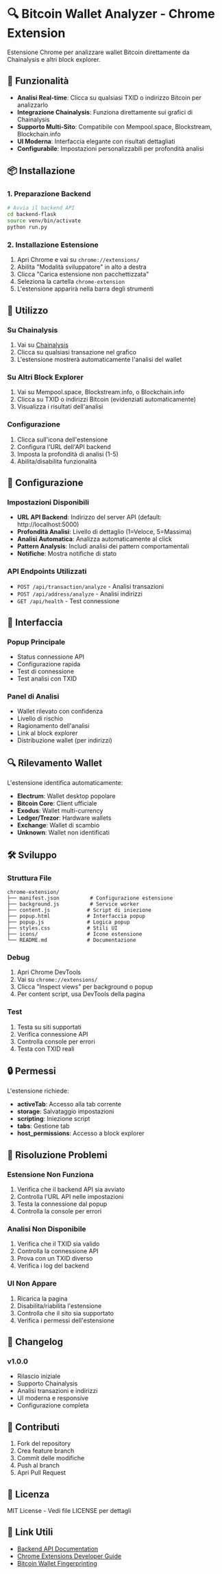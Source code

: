 # 🔍 Bitcoin Wallet Analyzer - Chrome Extension

Estensione Chrome per analizzare wallet Bitcoin direttamente da Chainalysis e altri block explorer.

## 🚀 Funzionalità

- **Analisi Real-time**: Clicca su qualsiasi TXID o indirizzo Bitcoin per analizzarlo
- **Integrazione Chainalysis**: Funziona direttamente sui grafici di Chainalysis
- **Supporto Multi-Sito**: Compatibile con Mempool.space, Blockstream, Blockchain.info
- **UI Moderna**: Interfaccia elegante con risultati dettagliati
- **Configurabile**: Impostazioni personalizzabili per profondità analisi

## 📦 Installazione

### 1. Preparazione Backend
```bash
# Avvia il backend API
cd backend-flask
source venv/bin/activate
python run.py
```

### 2. Installazione Estensione
1. Apri Chrome e vai su `chrome://extensions/`
2. Abilita "Modalità sviluppatore" in alto a destra
3. Clicca "Carica estensione non pacchettizzata"
4. Seleziona la cartella `chrome-extension`
5. L'estensione apparirà nella barra degli strumenti

## 🎯 Utilizzo

### Su Chainalysis
1. Vai su [Chainalysis](https://www.chainalysis.com/)
2. Clicca su qualsiasi transazione nel grafico
3. L'estensione mostrerà automaticamente l'analisi del wallet

### Su Altri Block Explorer
1. Vai su Mempool.space, Blockstream.info, o Blockchain.info
2. Clicca su TXID o indirizzi Bitcoin (evidenziati automaticamente)
3. Visualizza i risultati dell'analisi

### Configurazione
1. Clicca sull'icona dell'estensione
2. Configura l'URL dell'API backend
3. Imposta la profondità di analisi (1-5)
4. Abilita/disabilita funzionalità

## 🔧 Configurazione

### Impostazioni Disponibili
- **URL API Backend**: Indirizzo del server API (default: http://localhost:5000)
- **Profondità Analisi**: Livello di dettaglio (1=Veloce, 5=Massima)
- **Analisi Automatica**: Analizza automaticamente al click
- **Pattern Analysis**: Includi analisi dei pattern comportamentali
- **Notifiche**: Mostra notifiche di stato

### API Endpoints Utilizzati
- `POST /api/transaction/analyze` - Analisi transazioni
- `POST /api/address/analyze` - Analisi indirizzi
- `GET /api/health` - Test connessione

## 🎨 Interfaccia

### Popup Principale
- Status connessione API
- Configurazione rapida
- Test di connessione
- Test analisi con TXID

### Panel di Analisi
- Wallet rilevato con confidenza
- Livello di rischio
- Ragionamento dell'analisi
- Link al block explorer
- Distribuzione wallet (per indirizzi)

## 🔍 Rilevamento Wallet

L'estensione identifica automaticamente:
- **Electrum**: Wallet desktop popolare
- **Bitcoin Core**: Client ufficiale
- **Exodus**: Wallet multi-currency
- **Ledger/Trezor**: Hardware wallets
- **Exchange**: Wallet di scambio
- **Unknown**: Wallet non identificati

## 🛠️ Sviluppo

### Struttura File
```
chrome-extension/
├── manifest.json          # Configurazione estensione
├── background.js          # Service worker
├── content.js            # Script di iniezione
├── popup.html            # Interfaccia popup
├── popup.js              # Logica popup
├── styles.css            # Stili UI
├── icons/                # Icone estensione
└── README.md             # Documentazione
```

### Debug
1. Apri Chrome DevTools
2. Vai su `chrome://extensions/`
3. Clicca "Inspect views" per background o popup
4. Per content script, usa DevTools della pagina

### Test
1. Testa su siti supportati
2. Verifica connessione API
3. Controlla console per errori
4. Testa con TXID reali

## 🔒 Permessi

L'estensione richiede:
- **activeTab**: Accesso alla tab corrente
- **storage**: Salvataggio impostazioni
- **scripting**: Iniezione script
- **tabs**: Gestione tab
- **host_permissions**: Accesso a block explorer

## 🐛 Risoluzione Problemi

### Estensione Non Funziona
1. Verifica che il backend API sia avviato
2. Controlla l'URL API nelle impostazioni
3. Testa la connessione dal popup
4. Controlla la console per errori

### Analisi Non Disponibile
1. Verifica che il TXID sia valido
2. Controlla la connessione API
3. Prova con un TXID diverso
4. Verifica i log del backend

### UI Non Appare
1. Ricarica la pagina
2. Disabilita/riabilita l'estensione
3. Controlla che il sito sia supportato
4. Verifica i permessi dell'estensione

## 📝 Changelog

### v1.0.0
- Rilascio iniziale
- Supporto Chainalysis
- Analisi transazioni e indirizzi
- UI moderna e responsive
- Configurazione completa

## 🤝 Contributi

1. Fork del repository
2. Crea feature branch
3. Commit delle modifiche
4. Push al branch
5. Apri Pull Request

## 📄 Licenza

MIT License - Vedi file LICENSE per dettagli

## 🔗 Link Utili

- [Backend API Documentation](http://localhost:5000/api/docs/)
- [Chrome Extensions Developer Guide](https://developer.chrome.com/docs/extensions/)
- [Bitcoin Wallet Fingerprinting](https://github.com/your-repo/wallet-fingerprinting)
